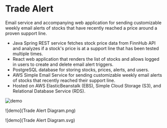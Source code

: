 # Trade Alert

Email service and accompanying web application for sending customizable weekly email alerts of stocks that have recently reached a price around a proven support line.


- Java Spring REST service fetches stock price data from FinnHub API and analyzes if a stock's price is at a support line that has been tested multiple times.
- React web application that renders the list of stocks and allows logged in users to create and delete email alert triggers.
- PostgreSQL database for storing stocks, prices, alerts, and users.
- AWS Simple Email Service for sending customizable weekly email alerts of stocks that recently reached their support line.
- Hosted on AWS ElasticBeanstalk (EBS), Simple Cloud Storage (S3), and Relational Database Service (RDS).



![demo](tradealert-demo.gif)


![demo](Trade Alert Diagram.png)

![demo](Trade Alert Diagram.svg)






